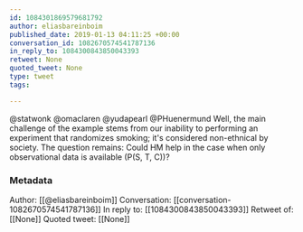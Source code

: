 ```yaml
---
id: 1084301869579681792
author: eliasbareinboim
published_date: 2019-01-13 04:11:25 +00:00
conversation_id: 1082670574541787136
in_reply_to: 1084300843850043393
retweet: None
quoted_tweet: None
type: tweet
tags:

---
```


@statwonk @omaclaren @yudapearl @PHuenermund Well, the main challenge of the example stems from our inability to performing an experiment that randomizes smoking; it's considered non-ethnical by society. The question remains: Could HM help in the case when only observational data is available (P(S, T, C))?

### Metadata

Author: [[@eliasbareinboim]]
Conversation: [[conversation-1082670574541787136]]
In reply to: [[1084300843850043393]]
Retweet of: [[None]]
Quoted tweet: [[None]]
